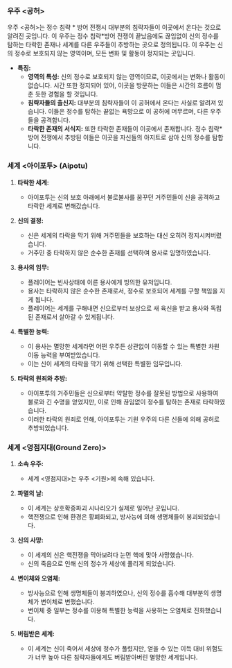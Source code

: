### 우주 <공허>

우주 <공허>는 정수 침략 * 방어 전쟁시 대부분의 침략자들이 이곳에서 온다는 것으로 알려진 곳입니다. 이 우주는 정수 침략*방어 전쟁이 끝났음에도 끊임없이 신의 정수를 탐하는 타락한 존재나 세계를 다른 우주들이 추방하는 곳으로 정의됩니다. 이 우주는 신의 정수로 보호되지 않는 영역이며, 모든 변화 및 활동이 정지되는 곳입니다.

- **특징:**
  - **영역의 특성:** 신의 정수로 보호되지 않는 영역이므로, 이곳에서는 변화나 활동이 없습니다. 시간 또한 정지되어 있어, 이곳을 방문하는 이들은 시간의 흐름이 멈춘 듯한 경험을 할 것입니다.
  - **침략자들의 출신지:** 대부분의 침략자들이 이 공허에서 온다는 사실로 알려져 있습니다. 이들은 정수를 탐하는 끝없는 욕망으로 이 공허에 머무르며, 다른 우주들을 공격합니다.
  - **타락한 존재의 서식지:** 또한 타락한 존재들이 이곳에서 존재합니다. 정수 침략\*방어 전쟁에서 추방된 이들은 이곳을 자신들의 아지트로 삼아 신의 정수를 탐합니다.

### 세계 <아이포투> (Aipotu)

1. **타락한 세계:**

   - 아이포투는 신의 보호 아래에서 불로불사를 꿈꾸던 거주민들이 신을 공격하고 타락한 세계로 변해갔습니다.

2. **신의 결정:**

   - 신은 세계의 타락을 막기 위해 거주민들을 보호하는 대신 오히려 정지시켜버렸습니다.
   - 거주민 중 타락하지 않은 순수한 존재를 선택하여 용사로 임명하였습니다.

3. **용사의 임무:**

   - 플레이어는 빈사상태에 이른 용사에게 빙의한 유저입니다.
   - 용사는 타락하지 않은 순수한 존재로서, 정수로 보호되어 세계를 구할 책임을 지게 됩니다.
   - 플레이어는 세계를 구해내면 신으로부터 보상으로 새 육신을 받고 용사와 독립된 존재로서 살아갈 수 있게됩니다.

4. **특별한 능력:**

   - 이 용사는 멸망한 세계라면 어떤 우주든 상관없이 이동할 수 있는 특별한 차원 이동 능력을 부여받았습니다.
   - 이는 신이 세계의 타락을 막기 위해 선택한 특별한 임무입니다.

5. **타락의 원죄와 추방:**
   - 아이포투의 거주민들은 신으로부터 약탈한 정수를 잘못된 방법으로 사용하여 불로와 긴 수명을 얻었지만, 이로 인해 끊임없이 정수를 탐하는 존재로 타락하였습니다.
   - 이러한 타락의 원죄로 인해, 아이포투는 기원 우주의 다른 신들에 의해 공허로 추방되었습니다.

### 세계 <영점지대(Ground Zero)>

1. **소속 우주:**

   - 세계 <영점지대>는 우주 <기원>에 속해 있습니다.

2. **파멸의 날:**

   - 이 세계는 상호확증파괴 시나리오가 실제로 일어난 곳입니다.
   - 핵전쟁으로 인해 환경은 황폐화되고, 방사능에 의해 생명체들이 붕괴되었습니다.

3. **신의 사망:**

   - 이 세계의 신은 핵전쟁을 막아보려다 눈먼 핵에 맞아 사망했습니다.
   - 신의 죽음으로 인해 신의 정수가 세상에 풀리게 되었습니다.

4. **변이체와 오염체:**

   - 방사능으로 인해 생명체들이 붕괴하였으나, 신의 정수를 흡수해 대부분의 생명체가 변이체로 변했습니다.
   - 변이체 중 일부는 정수를 이용해 특별한 능력을 사용하는 오염체로 진화했습니다.

5. **버림받은 세계:**
   - 이 세계는 신이 죽어서 세상에 정수가 풀렸지만, 얻을 수 있는 이득 대비 위험도가 너무 높아 다른 침략자들에게도 버림받아버린 멸망한 세계입니다.
